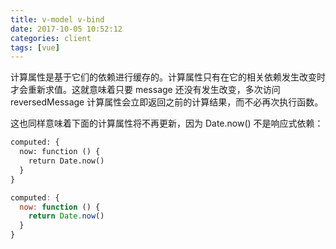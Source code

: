 ```yaml
---
title: v-model v-bind
date: 2017-10-05 10:52:12
categories: client
tags: [vue] 
---
```

计算属性是基于它们的依赖进行缓存的。计算属性只有在它的相关依赖发生改变时才会重新求值。这就意味着只要 message 还没有发生改变，多次访问 reversedMessage 计算属性会立即返回之前的计算结果，而不必再次执行函数。

这也同样意味着下面的计算属性将不再更新，因为 Date.now() 不是响应式依赖：
```html
computed: {
  now: function () {
    return Date.now()
  }
}
```
```javascript
computed: {
  now: function () {
    return Date.now()
  }
}
```